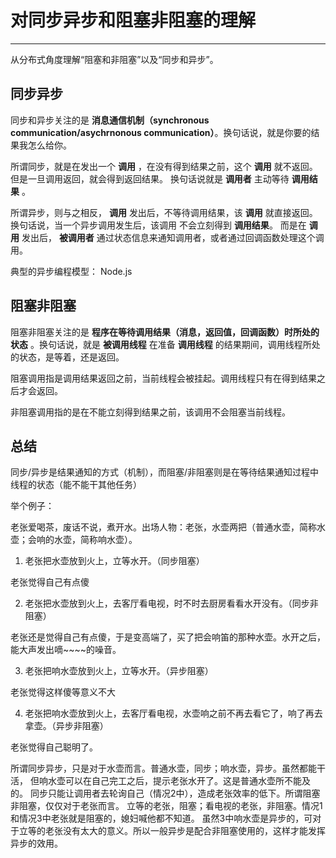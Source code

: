 # 对同步异步和阻塞非阻塞的理解
***
从分布式角度理解“阻塞和非阻塞”以及“同步和异步”。

## 同步异步
同步和异步关注的是 **消息通信机制（synchronous communication/asychrnonous communication）**。换句话说，就是你要的结果我怎么给你。

所谓同步，就是在发出一个 **调用** ，在没有得到结果之前，这个 **调用** 就不返回。 但是一旦调用返回，就会得到返回结果。
换句话说就是 **调用者** 主动等待 **调用结果** 。

所谓异步，则与之相反， **调用** 发出后，不等待调用结果，该 **调用** 就直接返回。 换句话说，当一个异步调用发生后，该调用
不会立刻得到 **调用结果**。 而是在 **调用** 发出后， **被调用者** 通过状态信息来通知调用者，或者通过回调函数处理这个调用。

典型的异步编程模型： Node.js

## 阻塞非阻塞
阻塞非阻塞关注的是 **程序在等待调用结果（消息，返回值，回调函数）时所处的状态** 。换句话说，就是 **被调用线程** 在准备
**调用线程** 的结果期间，调用线程所处的状态，是等着，还是返回。

阻塞调用指是调用结果返回之前，当前线程会被挂起。调用线程只有在得到结果之后才会返回。

非阻塞调用指的是在不能立刻得到结果之前，该调用不会阻塞当前线程。


## 总结

同步/异步是结果通知的方式（机制），而阻塞/非阻塞则是在等待结果通知过程中线程的状态（能不能干其他任务）

举个例子：

老张爱喝茶，废话不说，煮开水。出场人物：老张，水壶两把（普通水壶，简称水壶；会响的水壶，简称响水壶）。

1. 老张把水壶放到火上，立等水开。（同步阻塞）

老张觉得自己有点傻

2. 老张把水壶放到火上，去客厅看电视，时不时去厨房看看水开没有。（同步非阻塞）

老张还是觉得自己有点傻，于是变高端了，买了把会响笛的那种水壶。水开之后，能大声发出嘀~~~~的噪音。

3. 老张把响水壶放到火上，立等水开。（异步阻塞）

老张觉得这样傻等意义不大

4. 老张把响水壶放到火上，去客厅看电视，水壶响之前不再去看它了，响了再去拿壶。（异步非阻塞）

老张觉得自己聪明了。

所谓同步异步，只是对于水壶而言。普通水壶，同步；响水壶，异步。虽然都能干活，
但响水壶可以在自己完工之后，提示老张水开了。这是普通水壶所不能及的。
同步只能让调用者去轮询自己（情况2中），造成老张效率的低下。所谓阻塞非阻塞，仅仅对于老张而言。
立等的老张，阻塞；看电视的老张，非阻塞。情况1和情况3中老张就是阻塞的，媳妇喊他都不知道。
虽然3中响水壶是异步的，可对于立等的老张没有太大的意义。所以一般异步是配合非阻塞使用的，这样才能发挥异步的效用。
